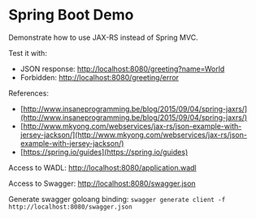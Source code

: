 # Spring Boot Demo

Demonstrate how to use JAX-RS instead of Spring MVC.

Test it with:
- JSON response: [http://localhost:8080/greeting?name=World](http://localhost:8080/greeting?name=World)
- Forbidden: [http://localhost:8080/greeting/error](http://localhost:8080/greeting/error)

References:
- [http://www.insaneprogramming.be/blog/2015/09/04/spring-jaxrs/](http://www.insaneprogramming.be/blog/2015/09/04/spring-jaxrs/)
- [http://www.mkyong.com/webservices/jax-rs/json-example-with-jersey-jackson/](http://www.mkyong.com/webservices/jax-rs/json-example-with-jersey-jackson/)
- [https://spring.io/guides](https://spring.io/guides)

Access to WADL: [http://localhost:8080/application.wadl](http://localhost:8080/application.wadl)

Access to Swagger: [http://localhost:8080/swagger.json](http://localhost:8080/swagger.json)

Generate swagger goloang binding:  `swagger generate client -f http://localhost:8080/swagger.json`